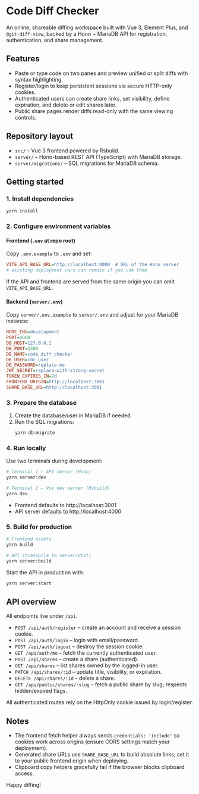 # Code Diff Checker

An online, shareable diffing workspace built with Vue 3, Element Plus, and `@git-diff-view`, backed by a Hono + MariaDB API for registration, authentication, and share management.

## Features
- Paste or type code on two panes and preview unified or split diffs with syntax highlighting.
- Register/login to keep persistent sessions via secure HTTP-only cookies.
- Authenticated users can create share links, set visibility, define expiration, and delete or edit shares later.
- Public share pages render diffs read-only with the same viewing controls.

## Repository layout
- `src/` – Vue 3 frontend powered by Rsbuild.
- `server/` – Hono-based REST API (TypeScript) with MariaDB storage.
- `server/migrations/` – SQL migrations for MariaDB schema.

## Getting started

### 1. Install dependencies
```bash
yarn install
```

### 2. Configure environment variables

#### Frontend (`.env` at repo root)
Copy `.env.example` to `.env` and set:

```ini
VITE_API_BASE_URL=http://localhost:4000  # URL of the Hono server
# existing deployment vars can remain if you use them
```
If the API and frontend are served from the same origin you can omit `VITE_API_BASE_URL`.

#### Backend (`server/.env`)
Copy `server/.env.example` to `server/.env` and adjust for your MariaDB instance:

```ini
NODE_ENV=development
PORT=4000
DB_HOST=127.0.0.1
DB_PORT=3306
DB_NAME=code_diff_checker
DB_USER=cdc_user
DB_PASSWORD=replace-me
JWT_SECRET=replace-with-strong-secret
TOKEN_EXPIRES_IN=7d
FRONTEND_ORIGIN=http://localhost:3001
SHARE_BASE_URL=http://localhost:3001
```

### 3. Prepare the database
1. Create the database/user in MariaDB if needed.
2. Run the SQL migrations:
   ```bash
   yarn db:migrate
   ```

### 4. Run locally
Use two terminals during development:

```bash
# Terminal 1 – API server (Hono)
yarn server:dev

# Terminal 2 – Vue dev server (Rsbuild)
yarn dev
```

- Frontend defaults to http://localhost:3001
- API server defaults to http://localhost:4000

### 5. Build for production
```bash
# Frontend assets
yarn build

# API (transpile to server/dist)
yarn server:build
```
Start the API in production with:
```bash
yarn server:start
```

## API overview
All endpoints live under `/api`.

- `POST /api/auth/register` – create an account and receive a session cookie.
- `POST /api/auth/login` – login with email/password.
- `POST /api/auth/logout` – destroy the session cookie.
- `GET /api/auth/me` – fetch the currently authenticated user.
- `POST /api/shares` – create a share (authenticated).
- `GET /api/shares` – list shares owned by the logged-in user.
- `PATCH /api/shares/:id` – update title, visibility, or expiration.
- `DELETE /api/shares/:id` – delete a share.
- `GET /api/public/shares/:slug` – fetch a public share by slug; respects hidden/expired flags.

All authenticated routes rely on the HttpOnly cookie issued by login/register.

## Notes
- The frontend fetch helper always sends `credentials: 'include'` so cookies work across origins (ensure CORS settings match your deployment).
- Generated share URLs use `SHARE_BASE_URL` to build absolute links; set it to your public frontend origin when deploying.
- Clipboard copy helpers gracefully fail if the browser blocks clipboard access.

Happy diffing!
